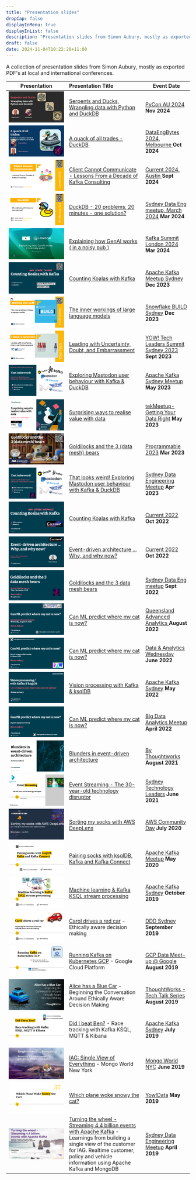 ```yaml
---
title: "Presentation slides"
dropCap: false
displayInMenu: true
displayInList: false
description: "Presentation slides from Simon Aubury, mostly as exported PDF's at local and international conferences"
draft: false
date: 2024-11-04T10:22:20+11:00
---
```


A collection of presentation slides from Simon Aubury, mostly as exported PDF's at local and international conferences.

| Presentation        | Presentation Title           | Event Date       |
| ------------- |:-------------| ---------------|
| ![202411](./images/20241123_serpents_and_ducks.png)    | [Serpents and Ducks, Wrangling data with Python and DuckDB](./20241123_serpents_and_ducks.pdf)  | [PyCon AU 2024](https://2024.pycon.org.au/)  **Nov 2024** |
| ![202410](./images/20241001_Aquackofalltrades_DuckDB.png)    | [A quack of all trades - DuckDB](./20241001_Aquackofalltrades_DuckDB.pdf)  | [ DataEngBytes 2024, Melbourne ](https://dataengbytes.com/melbourne)  **Oct 2024** |
| ![202409](./images/20240917_ClientCannotCommunicate.png)    | [Client Cannot Communicate - Lessons From a Decade of Kafka Consulting](./20240917_ClientCannotCommunicate.pdf)  | [ Current 2024, Austin  ](https://current.confluent.io/)  **Sept 2024** |
| ![202403](./images/20240327_DuckDB_Meetup.png)    | [DuckDB - 20 problems, 20 minutes - one solution?](./20240327_DuckDB_Meetup.pdf)  | [ Sydney Data Eng meetup, March 2024](https://www.meetup.com/sydney-data-engineering-meetup/events/299743157)  **Mar 2024** |
| ![202403](./images/20240320_GenAIPub.jpeg)    | [Explaining how GenAI works ( in a noisy pub )](./20240320_GenAIPub.pdf)  | [ Kafka Summit London 2024](https://www.kafka-summit.org/events/kafka-summit-london-2024/about)  **Mar 2024** |
| ![202312](./images/20231214_KoalaCountingwithKafka.png)    | [Counting Koalas with Kafka](./20231214_KoalaCountingwithKafka.pdf)  | [Apache Kafka Meetup Sydney](https://www.meetup.com/apache-kafka-sydney/events/296672078/)  **Dec 2023** |
| ![202312](./images/20231206_SnowflakeLLMs.png)    | [The inner workings of large language models](./20231206_SnowflakeLLMs.pdf)  | [Snowflake BUILD Sydney](https://usergroups.snowflake.com/events/details/snowflake-sydney-presents-sydney-build-meetup/)  **Dec 2023** |
| ![202309](./images/20230908_YOW_TechLeaders.png)    | [Leading with Uncertainty, Doubt, and Embarrassment](./20230908_YOW_TechLeaders.pdf)  | [YOW! Tech Leaders Summit Sydney 2023](https://yowcon.com/tech-leaders-sydney-2023/)  **Sept 2023** |
| ![202305](./images/20230529_MastodonDuckDBKafka.png)    | [Exploring Mastodon user behaviour with Kafka & DuckDB](./20230529_MastodonDuckDBKafka.pdf)  | [Apache Kafka Sydney Meetup](https://www.meetup.com/apache-kafka-sydney/events/293398075/)  **May 2023** |
| ![202305](./images/20230518_DataValue.png)    | [Surprising ways to realise value with data](./20230518_DataValue.pdf)  | [tekMeetup-Getting Your Data Right](https://www.meetup.com/tekmeetup/events/292841545/)  **May 2023** |
| ![202303](./images/20230330_Goldilocks.png)    | [Goldilocks and the 3 (data mesh) bears ](./20230330_Goldilocks.pdf)  | [Programmable 2023](https://www.programmable.tech/)  **Mar 2023** |
| ![202304](./images/20230412_MastodonDuckDBKafka.png)    | [That looks weird! Exploring Mastodon user behaviour with Kafka & DuckDB ](./20230412_MastodonDuckDBKafka.pdf)  | [Sydney Data Engineering Meetup](https://www.meetup.com/sydney-data-engineering-meetup/events/292548136/)  **Apr 2023** |
| ![202210](./images/202210_Koala_Counting_Kafka.png)    | [Counting Koalas with Kafka ](./202210_Koala_Counting_Kafka.pdf)  | [Current 2022](https://2022.currentevent.io/)  **Oct 2022** |
| ![202210](./images/202210_EDA_Current22.png)    | [Event-driven architecture ... Why, and why now?](./202210_EDA_Current22.pdf)  | [Current 2022](https://2022.currentevent.io/)  **Oct 2022** |
| ![202209](./images/202209_Goldilocks_threedatameshlessons.png)    | [Goldilocks and the 3 data mesh bears](./202209_Goldilocks_threedatameshlessons.pdf)  | [Sydney Data Eng meetup](meetup.com)  **Sept 2022** |
| ![202208](./images/202208_CatPrediction.png)    | [Can ML predict where my cat is now?](./202208_CatPrediction.pdf)  | [Queensland Advanced Analytics ](meetup.com)  **August 2022** |
| ![202206](./images/202206_CatPrediction.png)    | [Can ML predict where my cat is now?](./202206_CatPrediction.pdf)  | [Data & Analytics Wednesday](meetup.com)  **June 2022** |
| ![202205](./images/202205_Vision_processing_ksqlDB.png)    | [Vision processing with Kafka & ksqlDB ](./202205_Vision_processing_ksqlDB.pdf)  | [Apache Kafka Sydney](meetup.com)  **May 2022** |
| ![202204](./images/202204_CatPrediction.png)    | [Can ML predict where my cat is now?](./202204_CatPrediction.pdf)  | [Big Data Analytics Meetup](meetup.com)  **April 2022** |
| ![202108](./images/202108_Blundersinevent-drivenarchitecture.png)    | [Blunders in event-driven architecture](./202108_Blundersinevent-drivenarchitecture.pdf)  | [By Thoughtworks](www.thoughtworks.com)  **August 2021** |
| ![202106](./images/202106_Event_streaming-The30year-oldtechnologydisruptor.png)    | [Event Streaming - The 30-year-old technology disruptor](./202106_Event_streaming-The30year-oldtechnologydisruptor.pdf)  | [Sydney Technology Leaders](meetup.com)  **June 2021** |
| ![202007](./images/202007_AWSCommunityDay.png)    | [Sorting my socks with AWS DeepLens](./202007_AWSCommunityDay.pdf)  | [AWS Community Day](www.aws.com)  **July 2020** |
| ![202005](./images/202005SockSortingKafka.jpg)    | [Pairing socks with ksqlDB, Kafka and Kafka Connect](./202005SockSortingKafka.pdf)  | [Apache Kafka Meetup](https://www.meetup.com/KafkaMelbourne/events/270471169/)  **May 2020** |
| ![201910](./images/201910KSQLMachineLearningPower.jpg)    | [Machine learning & Kafka KSQL stream processing](./201910KSQLMachineLearningPower.pdf)  | [Apache Kafka Sydney](https://www.meetup.com/apache-kafka-sydney/events/265104559/)  **October 2019** |
| ![201909](./images/201909CarolDrivesARedCar.jpg)    | [Carol drives a red car](./201909CarolDrivesARedCar.pdf) - Ethically aware decision making  | [DDD Sydney](https://www.dddsydney.com.au/)  **September 2019** |
| ![20190000](./images/201908KafkaKubernetesOperatoronGCP.png)    | [Running Kafka on Kubernetes GCP](./201908KafkaKubernetesOperatoronGCP.pdf) -  Google Cloud Platform  | [GCP Data Meet-up @ Google](https://www.meetup.com/Big-Data-Sydney/events/263932958/)  **August 2019** |
| ![201908](./images/201908AliceHasABlueCar.png)    | [Alice has a Blue Car](./201904IAG-Kafka-DatEngMeetup.pdf) - Beginning the Conversation Around Ethically Aware Decision Making  | [ThoughtWorks - Tech Talk Series](https://www.meetup.com/By-ThoughtWorks/events/263662165/)  **August 2019** |
| ![201908](./images/201908KSQLRunning.png)    | [Did I beat Ben?](./201908KSQLRunning.pdf) - Race tracking with Kafka KSQL, MQTT & Kibana  | [Apache Kafka Sydney](https://www.meetup.com/apache-kafka-sydney/events/263745415/)  **July 2019** |
| ![201906](./images/201906MongoWorldNYC.png)    | [IAG: Single View of Everything](./201906MongoWorldNYC.pdf) - Mongo World New York  | [Mongo World NYC](https://www.mongodb.com/world)  **June 2019** |
| ![201905](./images/201905YowDataWhichPlaneWokeSnowy.png)    | [Which plane woke snowy the cat?](./201905YowDataWhichPlaneWokeSnowy.pdf)  | [Yow!Data](https://yowconference.com/talks/simon-aubury/yow-data-2019/which-plane-woke-snowy-the-cat-9593)  **May 2019** |
| ![201904](./images/201904IAG-Kafka-DatEngMeetup.png)    | [Turning the wheel - Streaming 4.4 billion events with Apache Kafka](./201904IAG-Kafka-DatEngMeetup.pdf) - Learnings from building a single view of the customer for IAG. Realtime customer, policy and vehicle information using Apache Kafka and MongoDB  | [Sydney Data Engineering Meetup](https://www.meetup.com/Sydney-Data-Engineering-Meetup/events/259575677/)  **April 2019** |



